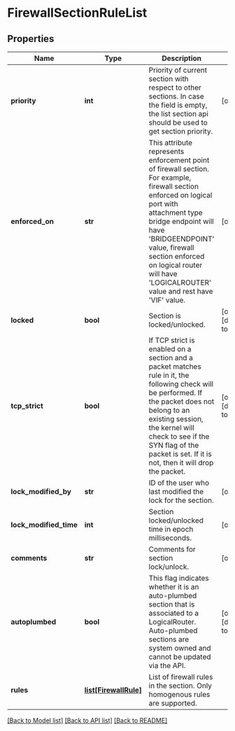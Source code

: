 # FirewallSectionRuleList

## Properties
Name | Type | Description | Notes
------------ | ------------- | ------------- | -------------
**priority** | **int** | Priority of current section with respect to other sections. In case the field is empty, the list section api should be used to get section priority. | [optional] 
**enforced_on** | **str** | This attribute represents enforcement point of firewall section. For example, firewall section enforced on logical port with attachment type bridge endpoint will have &#x27;BRIDGEENDPOINT&#x27; value, firewall section enforced on logical router will have &#x27;LOGICALROUTER&#x27; value and rest have &#x27;VIF&#x27; value. | [optional] 
**locked** | **bool** | Section is locked/unlocked. | [optional] [default to False]
**tcp_strict** | **bool** | If TCP strict is enabled on a section and a packet matches rule in it, the following check will be performed. If the packet does not belong to an existing session, the kernel will check to see if the SYN flag of the packet is set. If it is not, then it will drop the packet. | [optional] [default to False]
**lock_modified_by** | **str** | ID of the user who last modified the lock for the section. | [optional] 
**lock_modified_time** | **int** | Section locked/unlocked time in epoch milliseconds. | [optional] 
**comments** | **str** | Comments for section lock/unlock. | [optional] 
**autoplumbed** | **bool** | This flag indicates whether it is an auto-plumbed section that is associated to a LogicalRouter. Auto-plumbed sections are system owned and cannot be updated via the API. | [optional] [default to False]
**rules** | [**list[FirewallRule]**](FirewallRule.md) | List of firewall rules in the section. Only homogenous rules are supported. | 

[[Back to Model list]](../README.md#documentation-for-models) [[Back to API list]](../README.md#documentation-for-api-endpoints) [[Back to README]](../README.md)

